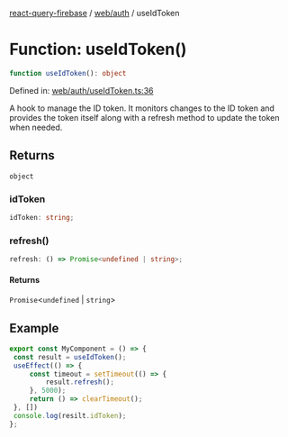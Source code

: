 [react-query-firebase](../../../modules.md) / [web/auth](../index.md) / useIdToken

# Function: useIdToken()

```ts
function useIdToken(): object
```

Defined in: [web/auth/useIdToken.ts:36](https://github.com/vpishuk/react-query-firebase/blob/09a15a5d938c4bdaa4fd86491bcf8ea41c16371f/web/auth/useIdToken.ts#L36)

A hook to manage the ID token.
It monitors changes to the ID token and provides the token itself along with a refresh method to update the token when needed.

## Returns

`object`

### idToken

```ts
idToken: string;
```

### refresh()

```ts
refresh: () => Promise<undefined | string>;
```

#### Returns

`Promise`\<`undefined` \| `string`\>

## Example

```jsx
export const MyComponent = () => {
 const result = useIdToken();
 useEffect(() => {
     const timeout = setTimeout(() => {
         result.refresh();
     }, 5000);
     return () => clearTimeout();
 }, [])
 console.log(resilt.idToken);
};
```
